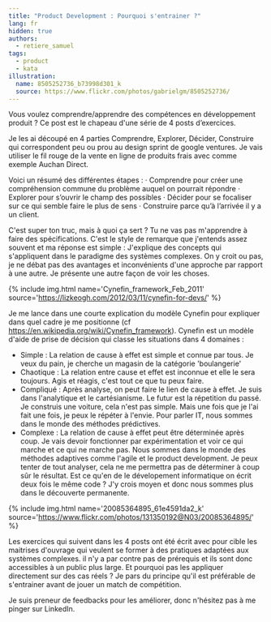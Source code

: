 ```yaml
---
title: "Product Development : Pourquoi s'entrainer ?"
lang: fr
hidden: true
authors:
  - retiere_samuel
tags:
  - product
  - kata
illustration:
  name: 8505252736_b73998d301_k
  source: https://www.flickr.com/photos/gabrielgm/8505252736/
---
```

Vous voulez comprendre/apprendre des compétences en développement produit ? Ce post est le chapeau d'une série de 4 posts d’exercices.

Je les ai découpé en 4 parties Comprendre, Explorer, Décider, Construire qui correspondent peu ou prou au design sprint de google ventures. Je vais utiliser le fil rouge de la vente en ligne de produits frais avec comme exemple Auchan Direct.

Voici un résumé des différentes étapes :
·         Comprendre pour créer une compréhension commune du problème auquel on pourrait répondre
·         Explorer pour s’ouvrir le champ des possibles
·         Décider pour se focaliser sur ce qui semble faire le plus de sens
·         Construire parce qu’à l’arrivée il y a un client.

C'est super ton truc, mais à quoi ça sert ? Tu ne vas pas m'apprendre à faire des spécifications. C'est le style de remarque que j'entends assez souvent et ma réponse est simple : J'explique des concepts qui s'appliquent dans le paradigme des systèmes complexes. On y croit ou pas, je ne débat pas des avantages et inconvénients d'une approche par rapport à une autre. Je présente une autre façon de voir les choses.

  
{% include img.html
    name='Cynefin_framework_Feb_2011'
    source='https://lizkeogh.com/2012/03/11/cynefin-for-devs/'
%}

Je me lance dans une courte explication du modèle Cynefin pour expliquer dans quel cadre je me positionne (cf https://en.wikipedia.org/wiki/Cynefin_framework). Cynefin est un modèle d'aide de prise de décision qui classe les situations dans 4 domaines :
- Simple : La relation de cause à effet est simple et connue par tous. Je veux du pain, je cherche un magasin de la catégorie 'boulangerie'
- Chaotique : La relation entre cause et effet est inconnue et elle le sera toujours. Agis et réagis, c'est tout ce que tu peux faire.
- Compliqué : Après analyse, on peut faire le lien de cause à effet. Je suis dans l'analytique et le cartésianisme. Le futur est la répetition du passé. Je construis une voiture, cela n'est pas simple. Mais une fois que je l'ai fait une fois, je peux le répéter à l'envie. Pour parler IT, nous sommes dans le monde des méthodes prédictives.
- Complexe : La relation de cause à effet peut être déterminée après coup. Je vais devoir fonctionner par expérimentation et voir ce qui marche et ce qui ne marche pas. Nous sommes dans le monde des méthodes adaptives comme l'agile et le product development. Je peux tenter de tout analyser, cela ne me permettra pas de déterminer à coup sûr le résultat. Est ce qu'en de le dévelopement informatique on écrit deux fois le même code ? J'y crois moyen et donc nous sommes plus dans le découverte permanente. 

  
{% include img.html
    name='20085364895_61e4591da2_k'
    source='https://www.flickr.com/photos/131350192@N03/20085364895/'
%}

Les exercices qui suivent dans les 4 posts ont été écrit avec pour cible les maitrises d'ouvrage qui veulent se former à des pratiques adaptées aux systèmes complexes. il n'y a par contre pas de prérequis et ils sont donc accessibles à un public plus large. Et pourquoi pas les appliquer directement sur des cas réels ? Je pars du principe qu'il est préférable de s'entrainer avant de jouer un match de compétition. 

Je suis preneur de feedbacks pour les améliorer, donc n'hésitez pas à me pinger sur LinkedIn.


